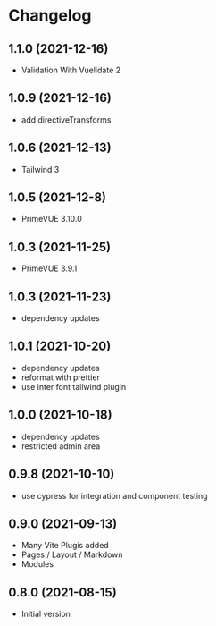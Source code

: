 # Changelog

## 1.1.0 (2021-12-16)
* Validation With Vuelidate 2

## 1.0.9 (2021-12-16)
* add directiveTransforms

## 1.0.6 (2021-12-13)
- Tailwind 3

## 1.0.5 (2021-12-8)
- PrimeVUE 3.10.0

## 1.0.3 (2021-11-25)
- PrimeVUE 3.9.1

## 1.0.3 (2021-11-23)
- dependency updates

## 1.0.1 (2021-10-20)
- dependency updates
- reformat with prettier
- use inter font tailwind plugin

## 1.0.0 (2021-10-18)
- dependency updates
- restricted admin area

## 0.9.8 (2021-10-10)
- use cypress for integration and component testing

## 0.9.0 (2021-09-13)
- Many Vite Plugis added
- Pages / Layout / Markdown
- Modules

## 0.8.0 (2021-08-15)
- Initial version
